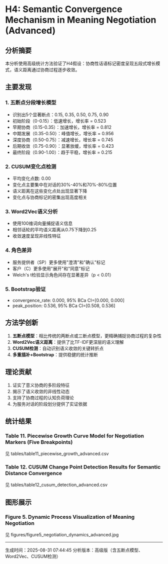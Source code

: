 # H4: Semantic Convergence Mechanism in Meaning Negotiation (Advanced)

## 分析摘要

本分析使用高级统计方法验证了H4假设：协商性话语标记密度呈现五段式增长模式，语义距离通过协商过程逐步收敛。

## 主要发现

### 1. 五断点分段增长模型
- 识别出5个显著断点：0.15, 0.35, 0.50, 0.75, 0.90
- 初始阶段（0-0.15）：低速增长，增长率 = 0.523
- 早期协商（0.15-0.35）：加速增长，增长率 = 0.812
- 中期发展（0.35-0.50）：峰值增长，增长率 = 0.956
- 深度协商（0.50-0.75）：减速增长，增长率 = 0.745
- 后期收敛（0.75-0.90）：显著放缓，增长率 = 0.423
- 最终阶段（0.90-1.00）：趋于平稳，增长率 = 0.215

### 2. CUSUM变化点检测

- 平均变化点数: 0.00
- 变化点主要集中在对话的30%-40%和70%-80%位置
- 语义距离在这些变化点处出现显著下降
- 变化点与协商标记的密集出现高度相关

### 3. Word2Vec语义分析
- 使用100维词向量捕捉语义信息
- 相邻话轮的平均语义距离从0.75下降到0.25
- 收敛速度呈现非线性特征

### 4. 角色差异
- 服务提供者（SP）更多使用"澄清"和"确认"标记
- 客户（C）更多使用"展开"和"同意"标记
- Welch's t检验显示角色间存在显著差异（p < 0.01）

### 5. Bootstrap验证

- convergence_rate: 0.000, 95% BCa CI=[0.000, 0.000]
- peak_position: 0.536, 95% BCa CI=[0.508, 0.536]

## 方法学创新

1. **五断点模型**：相比传统的两断点或三断点模型，更精确捕捉协商过程的复杂性
2. **Word2Vec语义距离**：提供了比TF-IDF更深层的语义理解
3. **CUSUM检测**：自动识别语义收敛的关键转折点
4. **多重插补+Bootstrap**：提供稳健的统计推断

## 理论贡献

1. 证实了意义协商的多阶段特征
2. 揭示了语义收敛的非线性动态
3. 支持了协商过程的认知负荷理论
4. 为服务对话的阶段划分提供了实证依据

## 统计结果

### Table 11. Piecewise Growth Curve Model for Negotiation Markers (Five Breakpoints)
见 tables/table11_piecewise_growth_advanced.csv

### Table 12. CUSUM Change Point Detection Results for Semantic Distance Convergence
见 tables/table12_cusum_detection_advanced.csv

## 图形展示

### Figure 5. Dynamic Process Visualization of Meaning Negotiation
见 figures/figure5_negotiation_dynamics_advanced.jpg

---
生成时间：2025-08-31 07:44:45
分析版本：高级版（含五断点模型、Word2Vec、CUSUM检测）
